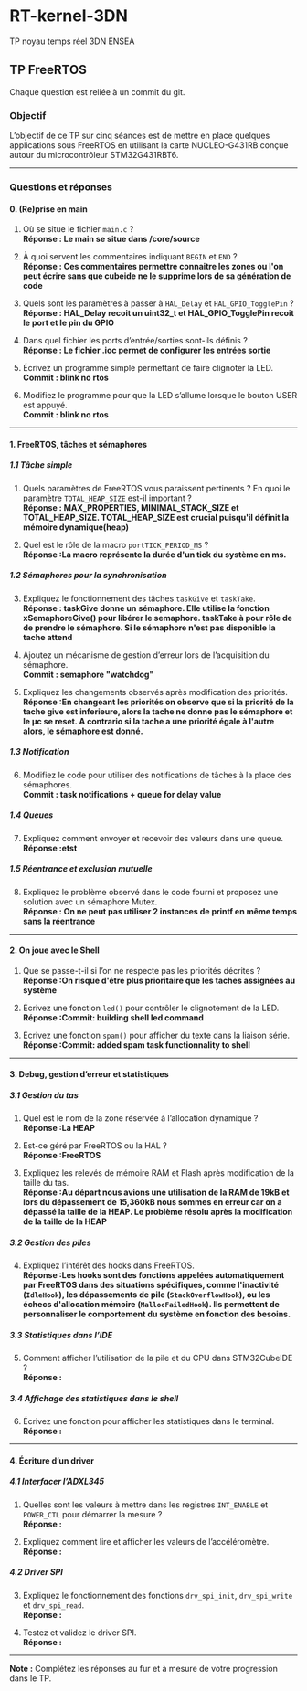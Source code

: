 # RT-kernel-3DN
TP noyau temps réel 3DN ENSEA

## TP FreeRTOS
Chaque question est reliée à un commit du git.
### Objectif
L’objectif de ce TP sur cinq séances est de mettre en place quelques applications sous FreeRTOS en utilisant la carte NUCLEO-G431RB conçue autour du microcontrôleur STM32G431RBT6.

---

### Questions et réponses

#### 0. (Re)prise en main
1. Où se situe le fichier `main.c` ?  
   **Réponse : Le main se situe dans /core/source**

2. À quoi servent les commentaires indiquant `BEGIN` et `END` ?  
   **Réponse : Ces commentaires permettre connaitre les zones ou l'on peut écrire sans que cubeide ne le supprime lors de sa génération de code**

3. Quels sont les paramètres à passer à `HAL_Delay` et `HAL_GPIO_TogglePin` ?  
   **Réponse : HAL_Delay recoit un uint32_t et HAL_GPIO_TogglePin recoit le port et le pin du GPIO**

4. Dans quel fichier les ports d’entrée/sorties sont-ils définis ?  
   **Réponse : Le fichier .ioc permet de configurer les entrées sortie**

5. Écrivez un programme simple permettant de faire clignoter la LED.  
   **Commit : blink no rtos**

6. Modifiez le programme pour que la LED s’allume lorsque le bouton USER est appuyé.  
   **Commit : blink no rtos**

---

#### 1. FreeRTOS, tâches et sémaphores

##### 1.1 Tâche simple
1. Quels paramètres de FreeRTOS vous paraissent pertinents ? En quoi le paramètre `TOTAL_HEAP_SIZE` est-il important ?  
   **Réponse : MAX_PROPERTIES, MINIMAL_STACK_SIZE et TOTAL_HEAP_SIZE. TOTAL_HEAP_SIZE est crucial puisqu'il définit la mémoire dynamique(heap)**

2. Quel est le rôle de la macro `portTICK_PERIOD_MS` ?  
   **Réponse :La macro représente la durée d'un tick du système en ms.**

##### 1.2 Sémaphores pour la synchronisation
3. Expliquez le fonctionnement des tâches `taskGive` et `taskTake`.  
   **Réponse : taskGive donne un sémaphore. Elle utilise la fonction xSemaphoreGive() pour libérer le semaphore. taskTake à pour rôle de de prendre le sémaphore. Si le sémaphore n'est pas disponible la tache attend**

4. Ajoutez un mécanisme de gestion d’erreur lors de l’acquisition du sémaphore.  
   **Commit :  semaphore "watchdog"**

5. Expliquez les changements observés après modification des priorités.  
   **Réponse :En changeant les priorités on observe que si la priorité de la tache give est inferieure, alors la tache ne donne pas le sémaphore et le µc se reset. A contrario si la tache a une priorité égale à l'autre alors, le sémaphore est donné.**

##### 1.3 Notification
6. Modifiez le code pour utiliser des notifications de tâches à la place des sémaphores.  
   **Commit : task notifications + queue for delay value**

##### 1.4 Queues
7. Expliquez comment envoyer et recevoir des valeurs dans une queue.  
   **Réponse :etst**

##### 1.5 Réentrance et exclusion mutuelle
8. Expliquez le problème observé dans le code fourni et proposez une solution avec un sémaphore Mutex.  
   **Réponse : On ne peut pas utiliser 2 instances de printf en même temps sans la réentrance**

---

#### 2. On joue avec le Shell
1. Que se passe-t-il si l’on ne respecte pas les priorités décrites ?  
   **Réponse :On risque d'être plus prioritaire que les taches assignées au système**

2. Écrivez une fonction `led()` pour contrôler le clignotement de la LED.  
   **Réponse :Commit: building shell led command**

3. Écrivez une fonction `spam()` pour afficher du texte dans la liaison série.  
   **Réponse :Commit: added spam task functionnality to shell**

---

#### 3. Debug, gestion d’erreur et statistiques

##### 3.1 Gestion du tas
1. Quel est le nom de la zone réservée à l’allocation dynamique ?  
   **Réponse :La HEAP**

2. Est-ce géré par FreeRTOS ou la HAL ?  
   **Réponse :FreeRTOS**

3. Expliquez les relevés de mémoire RAM et Flash après modification de la taille du tas.  
   **Réponse :Au départ nous avions une utilisation de la RAM de 19kB et lors du dépassement de 15,360kB nous sommes en erreur car on a dépassé la taille de la HEAP. Le problème résolu après la modification de la taille de la HEAP**

##### 3.2 Gestion des piles
4. Expliquez l’intérêt des hooks dans FreeRTOS.  
   **Réponse :Les hooks sont des fonctions appelées automatiquement par FreeRTOS dans des situations spécifiques, comme l'inactivité (`IdleHook`), les dépassements de pile (`StackOverflowHook`), ou les échecs d'allocation mémoire (`MallocFailedHook`). Ils permettent de personnaliser le comportement du système en fonction des besoins.**

##### 3.3 Statistiques dans l’IDE
5. Comment afficher l’utilisation de la pile et du CPU dans STM32CubeIDE ?  
   **Réponse :**

##### 3.4 Affichage des statistiques dans le shell
6. Écrivez une fonction pour afficher les statistiques dans le terminal.  
   **Réponse :**

---

#### 4. Écriture d’un driver

##### 4.1 Interfacer l’ADXL345
1. Quelles sont les valeurs à mettre dans les registres `INT_ENABLE` et `POWER_CTL` pour démarrer la mesure ?  
   **Réponse :**

2. Expliquez comment lire et afficher les valeurs de l’accéléromètre.  
   **Réponse :**

##### 4.2 Driver SPI
3. Expliquez le fonctionnement des fonctions `drv_spi_init`, `drv_spi_write` et `drv_spi_read`.  
   **Réponse :**

4. Testez et validez le driver SPI.  
   **Réponse :**

---

**Note :** Complétez les réponses au fur et à mesure de votre progression dans le TP.


